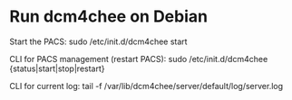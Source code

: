 # Run dcm4chee on Debian

Start the PACS: sudo /etc/init.d/dcm4chee start

CLI for PACS management (restart PACS): sudo /etc/init.d/dcm4chee {status|start|stop|restart}

CLI for current log: tail -f /var/lib/dcm4chee/server/default/log/server.log
